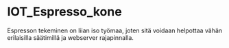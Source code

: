 # IOT_Espresso_kone
Espresson tekeminen on liian iso työmaa, joten sitä voidaan helpottaa vähän erilaisilla säätimillä ja webserver rajapinnalla.
